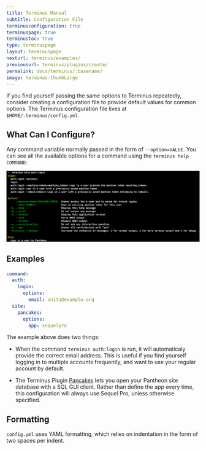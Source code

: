 ```yaml
---
title: Terminus Manual
subtitle: Configuration File
terminusconfiguration: true
terminuspage: true
terminustoc: true
type: terminuspage
layout: terminuspage
nexturl: terminus/examples/
previousurl: terminus/plugins/create/
permalink: docs/terminus/:basename/
image: terminus-thumbLarge
---
```


If you find yourself passing the same options to Terminus repeatedly, consider creating a configuration file to provide default values for common options. The Terminus configuration file lives at `$HOME/.terminus/config.yml`.

## What Can I Configure?

Any command variable normally passed in the form of `--option=VALUE`. You can see all the available options for a command using the `terminus help COMMAND`:

![Terminus Help Command Example](/source/docs/assets/images/terminus-help-example.png)

## Examples

```yml
command:
  auth:
    login:
      options:
        email: anita@example.org
  site:
    pancakes:
      options:
        app: sequelpro
```

The example above does two things:

 - When the command `terminus auth:login` is run, it will automaticaly provide the correct email address. This is useful if you find yourself logging in to multiple accounts frequently, and want to use your regular account by default.

 - The Terminus Plugin [Pancakes](https://github.com/terminus-plugin-project/terminus-pancakes-plugin) lets you open your Pantheon site database with a SQL GUI client. Rather than define the app every time, this configuration will always use Sequel Pro, unless otherwise specified.

 ## Formatting

 `config.yml` uses YAML formatting, which relies on indentation in the form of two spaces per indent.
